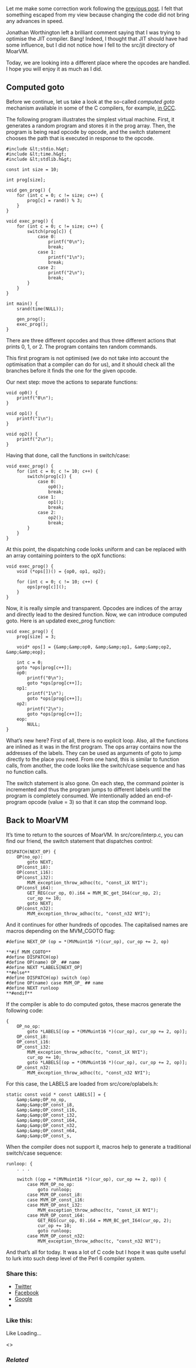 Let me make some correction work following the [previous post][1]. I felt that something escaped from my view because changing the code did not bring any advances in speed.

Jonathan Worthington left a brilliant comment saying that I was trying to optimise the JIT compiler. Bang! Indeed, I thought that JIT should have had some influence, but I did not notice how I fell to the src/jit directory of MoarVM.

Today, we are looking into a different place where the opcodes are handled. I hope you will enjoy it as much as I did.

## Computed goto

Before we continue, let us take a look at the so-called _computed goto_ mechanism available in some of the C compilers, for example, [in GCC][2].

The following program illustrates the simplest virtual machine. First, it generates a random program and stores it in the prog array. Then, the program is being read opcode by opcode, and the switch statement chooses the path that is executed in response to the opcode.

	#include &lt;stdio.h&gt;
	#include &lt;time.h&gt;
	#include &lt;stdlib.h&gt;

	const int size = 10;

	int prog[size];

	void gen_prog() {
	    for (int c = 0; c != size; c++) {
	        prog[c] = rand() % 3;
	    }
	}

	void exec_prog() {
	    for (int c = 0; c != size; c++) {
	        switch(prog[c]) {
	            case 0:
	                printf("0\n");
	                break;
	            case 1:
	                printf("1\n");
	                break;
	            case 2:
	                printf("2\n");
	                break;
	        }
	    }
	}

	int main() {
	    srand(time(NULL));

	    gen_prog();
	    exec_prog();
	}

There are three different opcodes and thus three different actions that prints 0, 1, or 2. The program contains ten random commands.

This first program is not optimised (we do not take into account the optimisation that a compiler can do for us), and it should check all the branches before it finds the one for the given opcode.

Our next step: move the actions to separate functions:

	void op0() {
	    printf("0\n");
	}

	void op1() {
	    printf("1\n");
	}

	void op2() {
	    printf("2\n");
	}

Having that done, call the functions in switch/case:

	void exec_prog() {
	    for (int c = 0; c != 10; c++) {
	        switch(prog[c]) {
	            case 0:
	                op0();
	                break;
	            case 1:
	                op1();
	                break;
	            case 2:
	                op2();
	                break;
	        }
	    }
	}

At this point, the dispatching code looks uniform and can be replaced with an array containing pointers to the opX functions:

	void exec_prog() {
	    void (*ops[])() = {op0, op1, op2};

	    for (int c = 0; c != 10; c++) {
	        ops[prog[c]]();
	    }
	}

Now, it is really simple and transparent. Opcodes are indices of the array and directly lead to the desired function. Now, we can introduce computed goto. Here is an updated exec\_prog function:

	void exec_prog() {
	    prog[size] = 3;

	    void* ops[] = {&amp;&amp;op0, &amp;&amp;op1, &amp;&amp;op2, &amp;&amp;eop};

	    int c = 0;
	    goto *ops[prog[c++]];
	    op0:
	        printf("0\n");
	        goto *ops[prog[c++]];
	    op1:
	        printf("1\n");
	        goto *ops[prog[c++]];
	    op2:
	        printf("2\n");
	        goto *ops[prog[c++]];
	    eop:
	        NULL;
	}

What’s new here? First of all, there is no explicit loop. Also, all the functions are inlined as it was in the first program. The ops array contains now the addresses of the labels. They can be used as arguments of goto to jump directly to the place you need. From one hand, this is similar to function calls, from another, the code looks like the switch/case sequence and has no function calls.

The switch statement is also gone. On each step, the command pointer is incremented and thus the program jumps to different labels until the program is completely consumed. We intentionally added an end-of-program opcode (value = 3) so that it can stop the command loop.

## Back to MoarVM

It’s time to return to the sources of MoarVM. In src/core/interp.c, you can find our friend, the switch statement that dispatches control:

	DISPATCH(NEXT_OP) {
	    OP(no_op):
	        goto NEXT;
	    OP(const_i8):
	    OP(const_i16):
	    OP(const_i32):
	        MVM_exception_throw_adhoc(tc, "const_iX NYI");
	    OP(const_i64):
	        GET_REG(cur_op, 0).i64 = MVM_BC_get_I64(cur_op, 2);
	        cur_op += 10;
	        goto NEXT;
	    OP(const_n32):
	        MVM_exception_throw_adhoc(tc, "const_n32 NYI");

And it continues for other hundreds of opcodes. The capitalised names are macros depending on the MVM\_CGOTO flag:

	#define NEXT_OP (op = *(MVMuint16 *)(cur_op), cur_op += 2, op)

	**#if MVM_CGOTO**
	#define DISPATCH(op)
	#define OP(name) OP_ ## name
	#define NEXT *LABELS[NEXT_OP]
	**#else**
	#define DISPATCH(op) switch (op)
	#define OP(name) case MVM_OP_ ## name
	#define NEXT runloop
	**#endif**

If the compiler is able to do computed gotos, these macros generate the following code:

	{
	    OP_no_op:
	        goto *LABELS[(op = *(MVMuint16 *)(cur_op), cur_op += 2, op)];
	    OP_const_i8:
	    OP_const_i16:
	    OP_const_i32:
	        MVM_exception_throw_adhoc(tc, "const_iX NYI");
	        cur_op += 10;
	        goto *LABELS[(op = *(MVMuint16 *)(cur_op), cur_op += 2, op)];
	    OP_const_n32:
	        MVM_exception_throw_adhoc(tc, "const_n32 NYI");

For this case, the LABELS are loaded from src/core/oplabels.h:

	static const void * const LABELS[] = {
	    &amp;&amp;OP_no_op,
	    &amp;&amp;OP_const_i8,
	    &amp;&amp;OP_const_i16,
	    &amp;&amp;OP_const_i32,
	    &amp;&amp;OP_const_i64,
	    &amp;&amp;OP_const_n32,
	    &amp;&amp;OP_const_n64,
	    &amp;&amp;OP_const_s,

When the compiler does not support it, macros help to generate a traditional switch/case sequence:

	runloop: {
	    . . .

	    switch ((op = *(MVMuint16 *)(cur_op), cur_op += 2, op)) {
	        case MVM_OP_no_op:
	            goto runloop;
	        case MVM_OP_const_i8:
	        case MVM_OP_const_i16:
	        case MVM_OP_onst_i32:
	            MVM_exception_throw_adhoc(tc, "const_iX NYI");
	        case MVM_OP_const_i64:
	            GET_REG(cur_op, 0).i64 = MVM_BC_get_I64(cur_op, 2);
	            cur_op += 10;
	            goto runloop;
	        case MVM_OP_const_n32:
	            MVM_exception_throw_adhoc(tc, "const_n32 NYI");

And that’s all for today. It was a lot of C code but I hope it was quite useful to lurk into such deep level of the Perl 6 compiler system.

### Share this:

* [Twitter][3]
* [Facebook][4]
* [Google][5]
*

### Like this:

Like Loading...

<>

### _Related_

  [1]: https://perl6.online/2018/01/19/30-how-i-was-optimising-moarvm/
  [2]: https://gcc.gnu.org/onlinedocs/gcc/Labels-as-Values.html
  [3]: https://perl6.online/2018/01/20/the-opcode-dispatching-loop-in-moarvm/?share=twitter "Click to share on Twitter"
  [4]: https://perl6.online/2018/01/20/the-opcode-dispatching-loop-in-moarvm/?share=facebook "Click to share on Facebook"
  [5]: https://perl6.online/2018/01/20/the-opcode-dispatching-loop-in-moarvm/?share=google-plus-1 "Click to share on Google+"